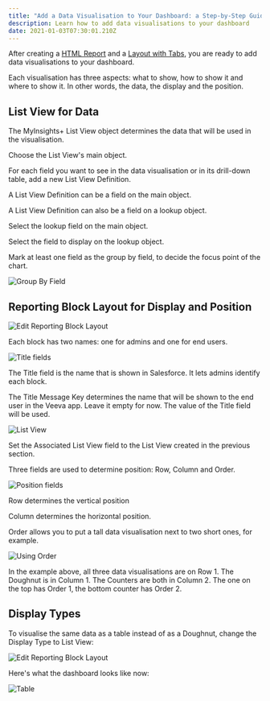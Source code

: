 ```yaml
---
title: "Add a Data Visualisation to Your Dashboard: a Step-by-Step Guide"
description: Learn how to add data visualisations to your dashboard
date: 2021-01-03T07:30:01.210Z
---
```

After creating a [HTML Report](/guides/create-an-html-report-a-step-by-step-guide/) and a [Layout with Tabs](/guides/create-a-layout-and-tabs-a-step-by-step-guide/), you are ready to add data visualisations to your dashboard.

Each visualisation has three aspects: what to show, how to show it and where to show it. In other words, the data, the display and the position.

## List View for Data

The MyInsights+ List View object determines the data that will be used in the visualisation.

Choose the List View's main object.

For each field you want to see in the data visualisation or in its drill-down table, add a new List View Definition.

A List View Definition can be a field on the main object.

A List View Definition can also be a field on a lookup object.

Select the lookup field on the main object.

Select the field to display on the lookup object.

Mark at least one field as the group by field, to decide the focus point of the chart.

![Group By Field](/static/img/doughnut-group-by.png "Group By Field")

## Reporting Block Layout for Display and Position

![Edit Reporting Block Layout](/static/img/block-edit.png "Edit Reporting Block Layout")

Each block has two names: one for admins and one for end users.

![Title fields](/static/img/block-title.png "Title fields")

The Title field is the name that is shown in Salesforce. It lets admins identify each block.

The Title Message Key determines the name that will be shown to the end user in the Veeva app. Leave it empty for now. The value of the Title field will be used.

![List View](/static/img/block-listview.png "List View")

Set the Associated List View field to the List View created in the previous section.

Three fields are used to determine position: Row, Column and Order.

![Position fields](/static/img/block-position-fields.png "Position fields")

Row determines the vertical position

Column determines the horizontal position.

Order allows you to put a tall data visualisation next to two short ones, for example. 

![Using Order](/static/img/block-order.png "Using Order")

In the example above, all three data visualisations are on Row 1. The Doughnut is in Column 1. The Counters are both in Column 2. The one on the top has Order 1, the bottom counter has Order 2.

## Display Types

To visualise the same data as a table instead of as a Doughnut, change the Display Type to List View:

![Edit Reporting Block Layout](/static/img/block-edit-table-detail.png "Edit Reporting Block Layout")

Here's what the dashboard looks like now:

![Table](/static/img/block-table.png "Table")
